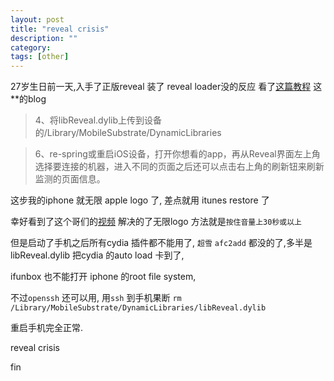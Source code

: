 ```yaml
---
layout: post
title: "reveal crisis"
description: ""
category: 
tags: [other]
---
```


27岁生日前一天,入手了正版reveal
装了 reveal loader没的反应
看了[这篇教程](http://c.blog.sina.com.cn/profile.php?blogid=cb8a22ea89000gtw)
这**的blog

>4、将libReveal.dylib上传到设备的/Library/MobileSubstrate/DynamicLibraries

>6、re-spring或重启iOS设备，打开你想看的app，再从Reveal界面左上角选择要连接的机器，进入不同的页面之后还可以点击右上角的刷新钮来刷新监测的页面信息。


这步我的iphone 就无限 apple logo 了,
差点就用 itunes restore 了

幸好看到了这个哥们的[视频](https://youtu.be/MnH3225PFVk)
解决的了无限logo
方法就是`按住音量上30秒或以上`

但是启动了手机之后所有cydia 插件都不能用了, `超雪` `afc2add` 都没的了,多半是 libReveal.dylib 把cydia 的auto load 卡到了,

ifunbox 也不能打开 iphone 的root file system,

不过`openssh` 还可以用, 用`ssh` 到手机果断 `rm /Library/MobileSubstrate/DynamicLibraries/libReveal.dylib`

重启手机完全正常.

reveal crisis

fin



